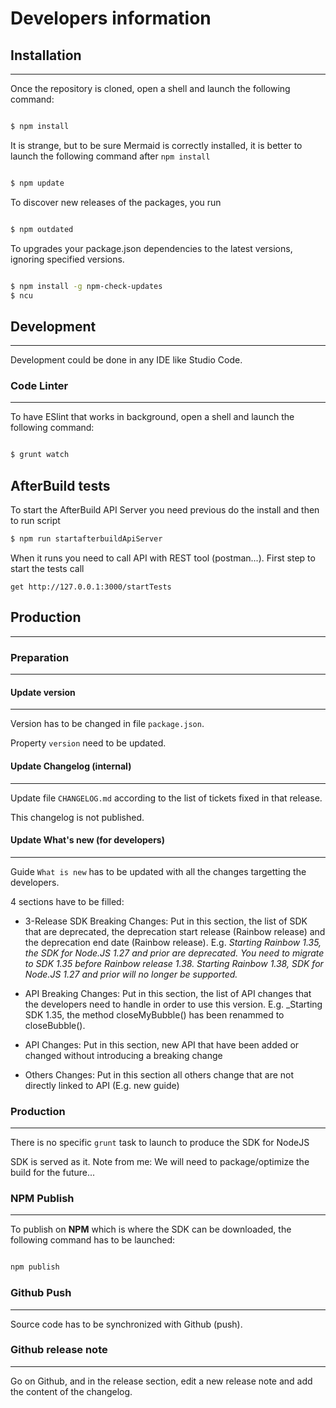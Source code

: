 Developers information
======================

## Installation
---

Once the repository is cloned, open a shell and launch the following command:

```bash

$ npm install

```

It is strange, but to be sure Mermaid is correctly installed, it is better to launch the following command after `npm install`

```bash

$ npm update

```

To discover new releases of the packages, you run

```bash

$ npm outdated

```

To upgrades your package.json dependencies to the latest versions, ignoring specified versions.

```bash

$ npm install -g npm-check-updates
$ ncu

```

## Development
---

Development could be done in any IDE like Studio Code.


### Code Linter
---

To have ESlint that works in background, open a shell and launch the following command:

```bash

$ grunt watch

```

## AfterBuild tests

To start the AfterBuild API Server you need previous do the install and then to run script

```bash
$ npm run startafterbuildApiServer
```

When it runs you need to call API with REST tool (postman...).
First step to start the tests call

`get http://127.0.0.1:3000/startTests`

## Production
---


### Preparation
---


#### Update version
---

Version has to be changed in file `package.json`.

Property `version` need to be updated.


#### Update Changelog (internal)
---

Update file `CHANGELOG.md` according to the list of tickets fixed in that release.

This changelog is not published.


#### Update What's new (for developers)
---

Guide `What is new` has to be updated with all the changes targetting the developers.

4 sections have to be filled:

- 3-Release SDK Breaking Changes: Put in this section, the list of SDK that are deprecated, the deprecation start release (Rainbow release) and the deprecation end date (Rainbow release). E.g. _Starting Rainbow 1.35, the SDK for Node.JS 1.27 and prior are deprecated. You need to migrate to SDK 1.35 before Rainbow release 1.38. Starting Rainbow 1.38, SDK for Node.JS 1.27 and prior will no longer be supported._

- API Breaking Changes: Put in this section, the list of API changes that the developers need to handle in order to use this version. E.g. _Starting SDK 1.35, the method closeMyBubble() has been renammed to closeBubble().

- API Changes: Put in this section, new API that have been added or changed without introducing a breaking change

- Others Changes: Put in this section all others change that are not directly linked to API (E.g. new guide)


### Production
---

There is no specific `grunt` task to launch to produce the SDK for NodeJS

SDK is served as it. Note from me: We will need to package/optimize the build for the future...


### NPM Publish
---

To publish on **NPM** which is where the SDK can be downloaded, the following command has to be launched:

```bash

npm publish

```

### Github Push
---

Source code has to be synchronized with Github (push).


### Github release note
---

Go on Github, and in the release section, edit a new release note and add the content of the changelog.


